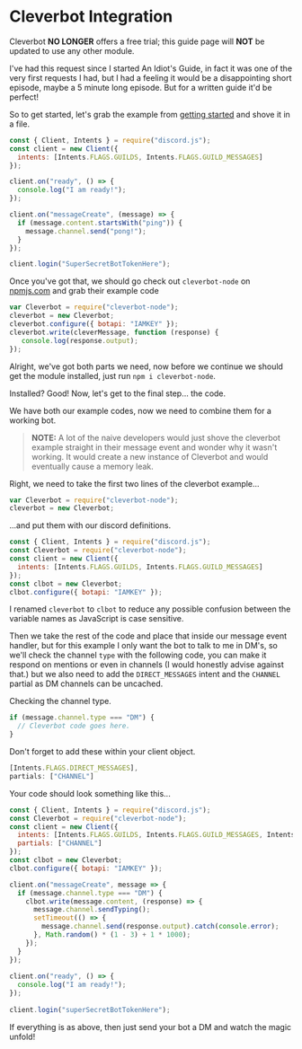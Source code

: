 # Cleverbot Integration

Cleverbot **NO LONGER** offers a free trial; this guide page will **NOT** be updated to use any other module.

I've had this request since I started An Idiot's Guide, in fact it was one of the very first requests I had, but I had a feeling it would be a disappointing short episode, maybe a 5 minute long episode. But for a written guide it'd be perfect!

So to get started, let's grab the example from [getting started](../getting-started/getting-started-long-version.md) and shove it in a file.

```javascript
const { Client, Intents } = require("discord.js");
const client = new Client({
  intents: [Intents.FLAGS.GUILDS, Intents.FLAGS.GUILD_MESSAGES]
});

client.on("ready", () => {
  console.log("I am ready!");
});

client.on("messageCreate", (message) => {
  if (message.content.startsWith("ping")) {
    message.channel.send("pong!");
  }
});

client.login("SuperSecretBotTokenHere");
```

Once you've got that, we should go check out `cleverbot-node` on [npmjs.com](https://www.npmjs.com/package/cleverbot-node) and grab their example code

```javascript
var Cleverbot = require("cleverbot-node");
cleverbot = new Cleverbot;
cleverbot.configure({ botapi: "IAMKEY" });
cleverbot.write(cleverMessage, function (response) {
   console.log(response.output);
});
```

Alright, we've got both parts we need, now before we continue we should get the module installed, just run `npm i cleverbot-node`.

Installed? Good! Now, let's get to the final step... the code.

We have both our example codes, now we need to combine them for a working bot.

> **NOTE:** A lot of the naive developers would just shove the cleverbot example straight in their message event and wonder why it wasn't working. It would create a new instance of Cleverbot and would eventually cause a memory leak.

Right, we need to take the first two lines of the cleverbot example...

```javascript
var Cleverbot = require("cleverbot-node");
cleverbot = new Cleverbot;
```

...and put them with our discord definitions.

```javascript
const { Client, Intents } = require("discord.js");
const Cleverbot = require("cleverbot-node");
const client = new Client({
  intents: [Intents.FLAGS.GUILDS, Intents.FLAGS.GUILD_MESSAGES]
});
const clbot = new Cleverbot;
clbot.configure({ botapi: "IAMKEY" });
```

I renamed `cleverbot` to `clbot` to reduce any possible confusion between the variable names as JavaScript is case sensitive.

Then we take the rest of the code and place that inside our message event handler, but for this example I only want the bot to talk to me in DM's, so we'll check the channel `type` with the following code, you can make it respond on mentions or even in channels \(I would honestly advise against that.\) but we also need to add the `DIRECT_MESSAGES` intent and the `CHANNEL` partial as DM channels can be uncached.

Checking the channel type.

```javascript
if (message.channel.type === "DM") {
  // Cleverbot code goes here.
}
```

Don't forget to add these within your client object.

```javascript
[Intents.FLAGS.DIRECT_MESSAGES],
partials: ["CHANNEL"]
```

Your code should look something like this...

```javascript
const { Client, Intents } = require("discord.js");
const Cleverbot = require("cleverbot-node");
const client = new Client({
  intents: [Intents.FLAGS.GUILDS, Intents.FLAGS.GUILD_MESSAGES, Intents.FLAGS.DIRECT_MESSAGES],
  partials: ["CHANNEL"]
});
const clbot = new Cleverbot;
clbot.configure({ botapi: "IAMKEY" });

client.on("messageCreate", message => {
  if (message.channel.type === "DM") {
    clbot.write(message.content, (response) => {
      message.channel.sendTyping();
      setTimeout(() => {
        message.channel.send(response.output).catch(console.error);
      }, Math.random() * (1 - 3) + 1 * 1000);
    });
  }
});
 
client.on("ready", () => {
  console.log("I am ready!");
});
 
client.login("superSecretBotTokenHere");
```

If everything is as above, then just send your bot a DM and watch the magic unfold!